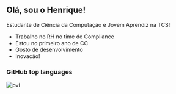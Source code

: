 ## Olá, sou o Henrique!
 Estudante de Ciência da Computação e Jovem Aprendiz na TCS!
- Trabalho no RH no time de Compliance
- Estou no primeiro ano de CC
- Gosto de desenvolvimento 
- Inovação!
### GitHub top languages


<img src="https://github-readme-stats.vercel.app/api/top-langs?username=madushadhanushka&show_icons=true&locale=en&layout=compact&theme=chartreuse-dark" alt="ovi" />

  
 
